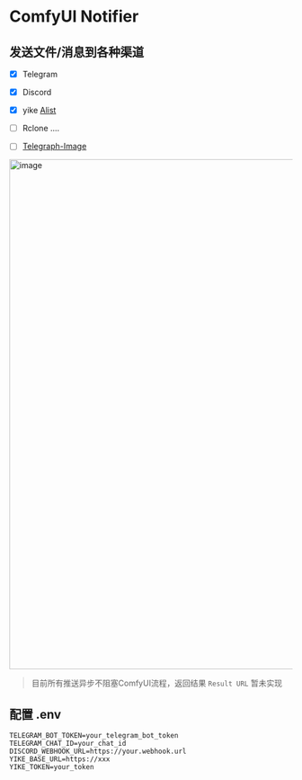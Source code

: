 # ComfyUI Notifier


## 发送文件/消息到各种渠道

- [x] Telegram
- [x] Discord
- [x] yike [Alist](https://github.com/alist-org/alist.git) 
- [ ] Rclone ....
- [ ] [Telegraph-Image](https://github.com/cf-pages/Telegraph-Image.git)


<img width="907" alt="image" src="https://github.com/GentlemanHu/ComfyUI-Notifier/assets/34559079/e764aa8a-7682-495b-9e1e-876a6c410155">


> 目前所有推送异步不阻塞ComfyUI流程，返回结果 `Result URL` 暂未实现

## 配置 .env

```
TELEGRAM_BOT_TOKEN=your_telegram_bot_token
TELEGRAM_CHAT_ID=your_chat_id
DISCORD_WEBHOOK_URL=https://your.webhook.url
YIKE_BASE_URL=https://xxx
YIKE_TOKEN=your_token
```
